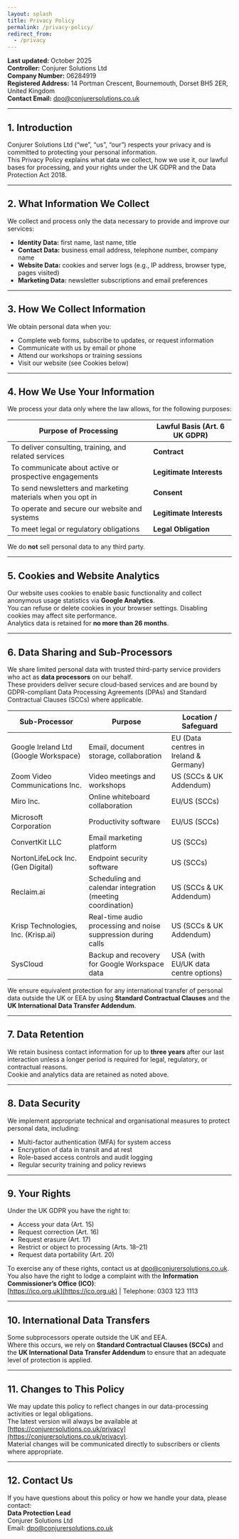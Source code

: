 ```yaml
---
layout: splash
title: Privacy Policy
permalink: /privacy-policy/
redirect_from:
  - /privacy
---
```


**Last updated:** October 2025  
**Controller:** Conjurer Solutions Ltd  
**Company Number:** 06284919  
**Registered Address:** 14 Portman Crescent, Bournemouth, Dorset BH5 2ER, United Kingdom  
**Contact Email:** [dpo@conjurersolutions.co.uk](mailto:dpo@conjurersolutions.co.uk)

---

## 1. Introduction

Conjurer Solutions Ltd (“we”, “us”, “our”) respects your privacy and is committed to protecting your personal information.  
This Privacy Policy explains what data we collect, how we use it, our lawful bases for processing, and your rights under the UK GDPR and the Data Protection Act 2018.

---

## 2. What Information We Collect

We collect and process only the data necessary to provide and improve our services:

- **Identity Data:** first name, last name, title  
- **Contact Data:** business email address, telephone number, company name  
- **Website Data:** cookies and server logs (e.g., IP address, browser type, pages visited)  
- **Marketing Data:** newsletter subscriptions and email preferences  

---

## 3. How We Collect Information

We obtain personal data when you:

- Complete web forms, subscribe to updates, or request information  
- Communicate with us by email or phone  
- Attend our workshops or training sessions  
- Visit our website (see Cookies below)

---

## 4. How We Use Your Information

We process your data only where the law allows, for the following purposes:

| **Purpose of Processing** | **Lawful Basis (Art. 6 UK GDPR)** |
|----------------------------|-----------------------------------|
| To deliver consulting, training, and related services | **Contract** |
| To communicate about active or prospective engagements | **Legitimate Interests** |
| To send newsletters and marketing materials when you opt in | **Consent** |
| To operate and secure our website and systems | **Legitimate Interests** |
| To meet legal or regulatory obligations | **Legal Obligation** |

We do **not** sell personal data to any third party.

---

## 5. Cookies and Website Analytics

Our website uses cookies to enable basic functionality and collect anonymous usage statistics via **Google Analytics**.  
You can refuse or delete cookies in your browser settings. Disabling cookies may affect site performance.  
Analytics data is retained for **no more than 26 months**.

---

## 6. Data Sharing and Sub-Processors

We share limited personal data with trusted third-party service providers who act as **data processors** on our behalf.  
These providers deliver secure cloud-based services and are bound by GDPR-compliant Data Processing Agreements (DPAs) and Standard Contractual Clauses (SCCs) where applicable.

| **Sub-Processor** | **Purpose** | **Location / Safeguard** |
|--------------------|-------------|---------------------------|
| Google Ireland Ltd (Google Workspace) | Email, document storage, collaboration | EU (Data centres in Ireland & Germany) |
| Zoom Video Communications Inc. | Video meetings and workshops | US (SCCs & UK Addendum) |
| Miro Inc. | Online whiteboard collaboration | EU/US (SCCs) |
| Microsoft Corporation | Productivity software | EU/US (SCCs) |
| ConvertKit LLC | Email marketing platform | US (SCCs) |
| NortonLifeLock Inc. (Gen Digital) | Endpoint security software | US (SCCs) |
| Reclaim.ai | Scheduling and calendar integration (meeting coordination) | US (SCCs & UK Addendum) |
| Krisp Technologies, Inc. (Krisp.ai) | Real-time audio processing and noise suppression during calls | US (SCCs & UK Addendum) |
| SysCloud         | Backup and recovery for Google Workspace data | USA (with EU/UK data centre options) |

We ensure equivalent protection for any international transfer of personal data outside the UK or EEA by using **Standard Contractual Clauses** and the **UK International Data Transfer Addendum**.

---

## 7. Data Retention

We retain business contact information for up to **three years** after our last interaction unless a longer period is required for legal, regulatory, or contractual reasons.  
Cookie and analytics data are retained as noted above.

---

## 8. Data Security

We implement appropriate technical and organisational measures to protect personal data, including:

- Multi-factor authentication (MFA) for system access  
- Encryption of data in transit and at rest  
- Role-based access controls and audit logging  
- Regular security training and policy reviews  

---

## 9. Your Rights

Under the UK GDPR you have the right to:

- Access your data (Art. 15)  
- Request correction (Art. 16)  
- Request erasure (Art. 17)  
- Restrict or object to processing (Arts. 18–21)  
- Request data portability (Art. 20)  

To exercise any of these rights, contact us at [dpo@conjurersolutions.co.uk](mailto:dpo@conjurersolutions.co.uk).  
You also have the right to lodge a complaint with the **Information Commissioner’s Office (ICO)**:  
[https://ico.org.uk](https://ico.org.uk) | Telephone: 0303 123 1113

---

## 10. International Data Transfers

Some subprocessors operate outside the UK and EEA.  
Where this occurs, we rely on **Standard Contractual Clauses (SCCs)** and the **UK International Data Transfer Addendum** to ensure that an adequate level of protection is applied.

---

## 11. Changes to This Policy

We may update this policy to reflect changes in our data-processing activities or legal obligations.  
The latest version will always be available at [https://conjurersolutions.co.uk/privacy](https://conjurersolutions.co.uk/privacy).  
Material changes will be communicated directly to subscribers or clients where appropriate.  

---

## 12. Contact Us

If you have questions about this policy or how we handle your data, please contact:  
**Data Protection Lead**  
Conjurer Solutions Ltd  
Email: [dpo@conjurersolutions.co.uk](mailto:dpo@conjurersolutions.co.uk)

